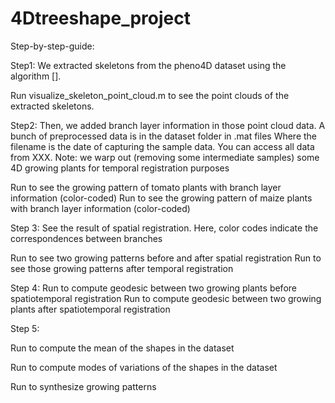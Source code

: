 # 4Dtreeshape_project


Step-by-step-guide:

Step1:
We extracted skeletons from the pheno4D dataset using the algorithm []. 

Run visualize_skeleton_point_cloud.m to see the point clouds of the extracted skeletons.

Step2:
Then, we added branch layer information in those point cloud data. A bunch of preprocessed data is in the dataset folder in .mat files Where the filename is the date of capturing the sample data. You can access all data from XXX. Note: we warp out (removing some intermediate samples) some 4D growing plants for temporal registration purposes

Run to see the growing pattern of tomato plants with branch layer information (color-coded)
Run to see the growing pattern of maize plants with branch layer information (color-coded)

Step 3:
See the result of spatial registration. Here, color codes indicate the correspondences between branches

Run to see two growing patterns before and after spatial registration
Run to see those growing patterns after temporal registration

Step 4: 
Run to compute geodesic between two growing plants before spatiotemporal registration
Run to compute geodesic between two growing plants after spatiotemporal registration

Step 5:

Run to compute the mean of the shapes in the dataset 

Run to compute modes of variations of the shapes in the dataset 

Run to synthesize growing patterns




